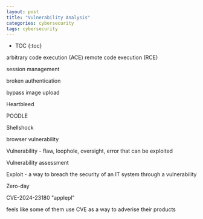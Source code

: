 ```yaml
---
layout: post
title: "Vulnerability Analysis"
categories: cybersecurity
tags: cybersecurity
---
```


* TOC
{:toc}

arbitrary code execution (ACE)
remote code execution (RCE)



session management

broken authentication



bypass image upload



Heartbleed

POODLE

Shellshock

browser vulnerability

Vulnerability - flaw, loophole, oversight, error that can be exploited

Vulnerability assessment

Exploit - a way to breach the security of an IT system through a vulnerability

Zero-day

CVE-2024-23180 
"applepl"

feels like some of them use CVE as a way to adverise their products



##


